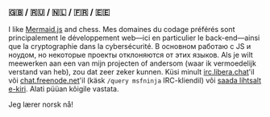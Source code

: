 ### 🇬🇧 / 🇷🇺 / 🇳🇱 / 🇫🇷 / 🇪🇪

I like [Mermaid.js](https://github.com/mermaid-js) and chess. Mes domaines du codage préférés sont principalement le développement web&#8212;ici en particulier le back-end&#8212;ainsi que la cryptographie dans la cybersécurité. В основном работаю с JS и ноудом, но некоторые проекты отклоняются от этих языков. Als je wilt meewerken aan een van mijn projecten of andersom (waar ik vermoedelijk verstand van heb), zou dat zeer zeker kunnen. Küsi minult [irc.libera.chat](https://libera.chat)'il või [chat.freenode.net](https://freenode.net)'il (käsk `/query msfninja` IRC-kliendil) või [saada lihtsalt e-kiri](mailto:msfninja@proton.me). Alati püüan kõigile vastata.

Jeg lærer norsk nå!
